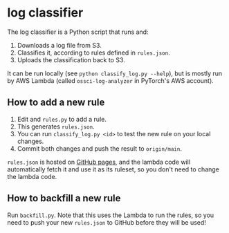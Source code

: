 # log classifier

The log classifier is a Python script that runs and:
1. Downloads a log file from S3.
2. Classifies it, according to rules defined in `rules.json`.
3. Uploads the classification back to S3.

It can be run locally (see `python classify_log.py --help`), but is mostly run
by AWS Lambda (called `ossci-log-analyzer` in PyTorch's AWS account).

## How to add a new rule
1. Edit and `rules.py` to add a rule.
2. This generates `rules.json`.
3. You can run `classify_log.py <id>` to test the new rule on your local changes.
4. Commit both changes and push the result to `origin/main`.

`rules.json` is hosted on
[GitHub pages](https://suo.github.io/torchci/log_classifier/rules.json), and the
lambda code will automatically fetch it and use it as its ruleset, so you don't
need to change the lambda code.

## How to backfill a new rule
Run `backfill.py`. Note that this uses the Lambda to run the rules, so you need
to push your new `rules.json` to GitHub before they will be used!

